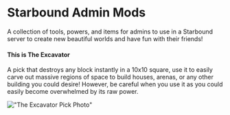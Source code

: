 # Starbound Admin Mods
A collection of tools, powers, and items for admins to use in a Starbound server to create new beautiful worlds and have fun with their friends!

#### This is The Excavator 
A pick that destroys any block instantly in a 10x10 square, use it to easily carve out massive regions of space to build houses, arenas, or any other building you could desire! However, be careful when you use it as you could easily become overwhelmed by its raw power.

!["The Excavator Pick Photo"](https://github.com/spiritman110/StarboundAdminMods/blob/master/AdminPick.png?raw=true)
